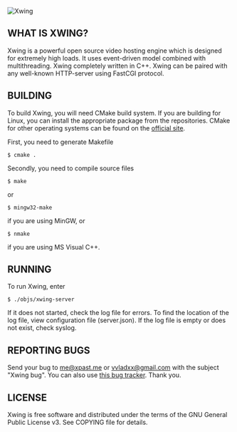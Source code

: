 ![Xwing][xwing_logo]

WHAT IS XWING?
-----------------

Xwing is a powerful open source video hosting engine which is designed for extremely high loads. It uses event-driven model combined with multithreading. Xwing completely written in C++.
Xwing can be paired with any well-known HTTP-server using FastCGI protocol.

BUILDING
-----------------

To build Xwing, you will need CMake build system. If you are building for Linux, you can install the appropriate package from the repositories. CMake for other operating systems can be found on the [official site](http://www.cmake.org/cmake/resources/software.html).

First, you need to generate Makefile

    $ cmake .

Secondly, you need to compile source files

    $ make

or

    $ mingw32-make

if you are using MinGW, or

    $ nmake

if you are using MS Visual C++.

RUNNING
-----------------

To run Xwing, enter

    $ ./objs/xwing-server

If it does not started, check the log file for errors. To find the location of the log file, view configuration file (server.json). If the log file is empty or does not exist, check syslog.

REPORTING BUGS
-----------------

Send your bug to <me@xpast.me> or <vvladxx@gmail.com> with the subject "Xwing bug". You can also use [this bug tracker](https://github.com/VladX/Xwing-Engine/issues). Thank you.

LICENSE
-----------------

Xwing is free software and distributed under the terms of the GNU General Public License v3. See COPYING file for details.

[xwing_logo]: https://raw.githubusercontent.com/VladX/Xwing-Engine/development/res/logo.png
